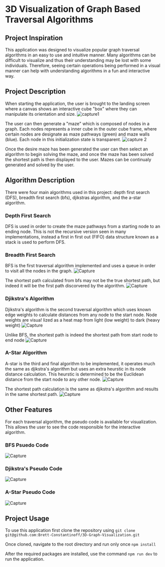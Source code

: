 # 3D Visualization of Graph Based Traversal Algorithms

## Project Inspiration

This application was designed to visualize popular graph traversal algorithms in an easy to use and intuitive manner. Many 
algorithms can be difficult to visualize and thus their understanding may be lost with some individuals. Therefore, seeing 
certain operations being performed in a visual manner can help with understanding algorithms in a fun and interactive way.

## Project Description

When starting the application, the user is brought to the landing screen where a canvas shows an interactive cube "box" where 
they can manipulate its orientation and size. 
![capture1](https://user-images.githubusercontent.com/77081808/215588989-ff204f9d-34d5-4d74-abf8-1a2409cb998d.PNG)

The user can then generate a "maze" which is composed of nodes in a graph. Each nodes represents a inner cube in the outer cube frame, where certain nodes
are designate as maze pathways (green) and maze walls (blue). Each node in this initialization state is transparent.
![capture 2](https://user-images.githubusercontent.com/77081808/215589142-89b8327f-37c9-4400-9b77-3bc4b2808649.PNG)

Once the desire maze has been generated the user can then select an algorithm to begin solving the maze, and once the maze has been solved the shortest path is then displayed to the user. Mazes can be continualy generated and solved by the user.

## Algorithm Description

There were four main algorithms used in this project: depth first search (DFS), breadth first search (bfs), djikstras algorithm, and the a-star algorithm.

### Depth First Search

DFS is used in order to create the maze pathways from a starting node to an ending node. This is not the recursive version seen in many implementations, instead a first in first out (FIFO) data structure known as a stack is used to perform DFS.

### Breadth First Search

BFS is the first traversal algorithm implemented and uses a queue in order to visit all the nodes in the graph. 
![Capture](https://user-images.githubusercontent.com/77081808/215590379-3eb62273-2ba2-4d1e-a79a-6d9d68e71a6d.PNG)

The shortest path calculated from bfs may not be the true shortest path, but indeed it will be the first path discorvered by the algorithm.
![Capture](https://user-images.githubusercontent.com/77081808/215590554-a8cdd0d9-b666-4970-8070-e3c403f4390b.PNG)

### Djikstra's Algorithm

Djikstra's algorithm is the second traversal algorithm which uses known edge weights to calculate distances from any node to the start node. Node weights are visua!
lized as a heat map from light (low weight) to dark (heavy weight)
![Capture](https://user-images.githubusercontent.com/77081808/215591092-b70fa0d6-3406-433f-a9de-1abb380e9620.PNG)

Unlike BFS, the shortest path is indeed the shortest path from start node to end node
![Capture](https://user-images.githubusercontent.com/77081808/215591244-b92febcf-3bab-4a37-a8f5-5aeebc39d212.PNG)

### A-Star Algorithm

A-star is the third and final algorithm to be implemented, it operates much the same as djikstra's algorithm but uses an extra heurstic in its node distance calculation. This heurstic is determined to be the Euclidean distance from the start node to any other node.
![Capture](https://user-images.githubusercontent.com/77081808/215591650-abcf9785-1f94-4f5c-876b-250f16d224fb.PNG)

The shortest path calculation is the same as djikstra's algorithm and results in the same shortest path.
![Capture](https://user-images.githubusercontent.com/77081808/215591871-839b32b9-0199-4ef8-9797-04c96d652bfb.PNG)

## Other Features

For each traversal algorithm, the pseudo code is available for visualization. This allows the user to see the code responsible for the interactive algorithm.

### BFS Psuedo Code
![Capture](https://user-images.githubusercontent.com/77081808/215592112-50c0b499-1989-4522-ba60-5534ee5308a3.PNG)

### Djikstra's Pseudo Code
![Capture](https://user-images.githubusercontent.com/77081808/215592330-cd57bbf3-83a6-41af-8b5e-d53c08ada16c.PNG)

### A-Star Pseudo Code
![Capture](https://user-images.githubusercontent.com/77081808/215592439-31288cdf-04df-455d-9051-82f61b04fb84.PNG)

## Project Usage

To use this application first clone the repository using ```git clone git@github.com:Brett-Constantinoff/3D-Graph-Visualization.git```

Once cloned, navigate to the root directory and run only once ```npm install```

After the required packages are installed, use the command ```npm run dev``` to run the application.

